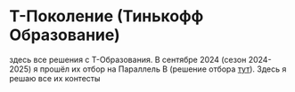 # Т-Поколение (Тинькофф Образование)

здесь все решения с Т-Образования.  В сентябре 2024 (сезон 2024-2025) я прошёл их отбор на Параллель B (решение отбора [тут](./qual/)).  Здесь я решаю все их контесты
